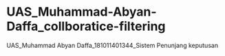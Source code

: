 # UAS_Muhammad-Abyan-Daffa_collboratice-filtering
UAS_Muhammad Abyan Daffa_181011401344_Sistem Penunjang keputusan
